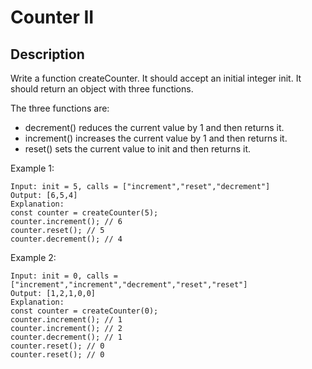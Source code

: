 # Counter II

## Description

Write a function createCounter. It should accept an initial integer init. It should return an object with three functions.

The three functions are:

- decrement() reduces the current value by 1 and then returns it.
- increment() increases the current value by 1 and then returns it.
- reset() sets the current value to init and then returns it.


Example 1:

```
Input: init = 5, calls = ["increment","reset","decrement"]
Output: [6,5,4]
Explanation:
const counter = createCounter(5);
counter.increment(); // 6
counter.reset(); // 5
counter.decrement(); // 4
```

Example 2:

```
Input: init = 0, calls = ["increment","increment","decrement","reset","reset"]
Output: [1,2,1,0,0]
Explanation:
const counter = createCounter(0);
counter.increment(); // 1
counter.increment(); // 2
counter.decrement(); // 1
counter.reset(); // 0
counter.reset(); // 0
```
